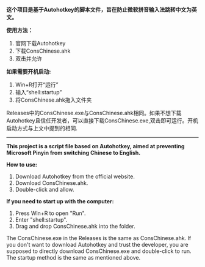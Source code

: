 **这个项目是基于Autohotkey的脚本文件，旨在防止微软拼音输入法跳转中文为英文。**

**使用方法：**
1. 官网下载Autohotkey
2. 下载ConsChinese.ahk
3. 双击并允许

__如果需要开机启动:__
1. Win+R打开“运行”
2. 输入“shell:startup”
3. 将ConsChinese.ahk拖入文件夹


Releases中的ConsChinese.exe与ConsChinese.ahk相同。如果不想下载Autohotkey且信任开发者，可以直接下载ConsChinese.exe,双击即可运行。开机启动方式与上文中提到的相同.

------------------------------------------------------------------------------------------------------------------------------------------------------------------------

**This project is a script file based on Autohotkey, aimed at preventing Microsoft Pinyin from switching Chinese to English.**

**How to use:**
1. Download Autohotkey from the official website.
2. Download ConsChinese.ahk.
3. Double-click and allow.

__If you need to start up with the computer:__
1. Press Win+R to open "Run".
2. Enter "shell:startup".
3. Drag and drop ConsChinese.ahk into the folder.

The ConsChinese.exe in the Releases is the same as ConsChinese.ahk. If you don't want to download Autohotkey and trust the developer, you are supposed to directly download ConsChinese.exe and double-click to run. The startup method is the same as mentioned above.
